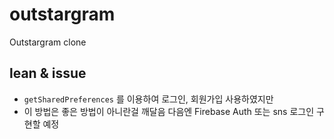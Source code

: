 # outstargram
Outstargram clone

## lean & issue

- `getSharedPreferences` 를 이용하여 로그인, 회원가입 사용하였지만
- 이 방법은 좋은 방법이 아니란걸 깨달음 다음엔 Firebase Auth 또는 sns 로그인 구현할 예정
